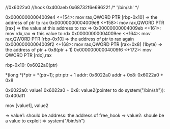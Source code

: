//0x6022a0
//hook            0x400aeb 0x68732f6e69622f /* '/bin/sh' */

   0x00000000004009e4 <+154>:   mov    rax,QWORD PTR [rbp-0x10]		=> the address of ptr to rax
   0x00000000004009e8 <+158>:   mov    rax,QWORD PTR [rax]		=> the value at this address to rax
=> 0x00000000004009eb <+161>:   mov    rdx,rax				=> this value to rdx
   0x00000000004009ee <+164>:   mov    rax,QWORD PTR [rbp-0x10]		=> the address of ptr to rax again
   0x00000000004009f2 <+168>:   mov    rax,QWORD PTR [rax+0x8]	(1byte)	=> the address of ptr + 0x8(ptr + 1)
   0x00000000004009f6 <+172>:   mov    QWORD PTR [rdx],rax		



rbp-0x10: 0x6022a0(ptr)


*(long *)*ptr = *(ptr+1);
ptr 			ptr + 1
addr: 0x6022a0 		addr + 0x8: 0x6022a0 + 0x8

0x6022a0: value1	0x6022a0 + 0x8: value2(pointer to do system("/bin/sh")): 0x400a11

mov [value1], value2 

=> value1: should be address: the address of free_hook
=> value2: shoule be a value to exploit => system("/bin/sh")


 